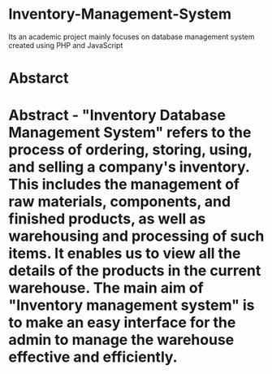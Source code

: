 # Inventory-Management-System
Its an academic project mainly focuses on database management system created using PHP and JavaScript

# Abstarct
# Abstract - "Inventory Database Management System" refers to the process of ordering, storing, using, and selling a company's inventory. This includes the management of raw materials, components, and finished products, as well as warehousing and processing of such items. It enables us to view all the details of the products in the current warehouse. The main aim of "Inventory management system" is to make an easy interface for the admin to manage the warehouse effective and efficiently.
